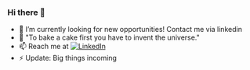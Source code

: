 ### Hi there 👋

- 🦠 I’m currently looking for new opportunities! Contact me via linkedin
- 💬 "To bake a cake first you have to invent the universe."
- 📫 Reach me at <a href="https://www.linkedin.com/in/jaideep2/"><img src="https://img.shields.io/badge/LinkedIn--_.svg?style=social&logo=linkedin" alt="LinkedIn"></a> 
- ⚡ Update: Big things incoming
